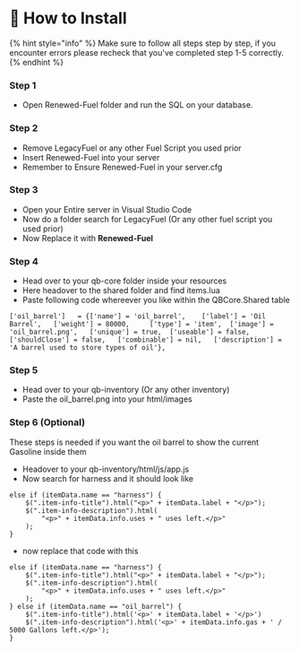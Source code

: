 # 📄 How to Install

{% hint style="info" %}
Make sure to follow all steps step by step, if you encounter errors please recheck that you've completed step 1-5 correctly.
{% endhint %}

### Step 1

* Open Renewed-Fuel folder and run the SQL on your database.

### Step 2

* Remove LegacyFuel or any other Fuel Script you used prior
* Insert Renewed-Fuel into your server
* Remember to Ensure Renewed-Fuel in your server.cfg

### Step 3

* Open your Entire server in Visual Studio Code
* Now do a folder search for LegacyFuel (Or any other fuel script you used prior)
* Now Replace it with **Renewed-Fuel**

### Step 4

* Head over to your qb-core folder inside your resources
* Here headover to the shared folder and find items.lua
* Paste following code whereever you like within the QBCore.Shared table

```
['oil_barrel'] 	 = {['name'] = 'oil_barrel', 	['label'] = 'Oil Barrel', 	['weight'] = 80000, 	['type'] = 'item', 	['image'] = 'oil_barrel.png', 	['unique'] = true, 	['useable'] = false, 	['shouldClose'] = false,   ['combinable'] = nil,   ['description'] = 'A barrel used to store types of oil'},
```

### Step 5

* Head over to your qb-inventory (Or any other inventory)
* Paste the oil\_barrel.png into your html/images

### Step 6 (Optional)

These steps is needed if you want the oil barrel to show the current Gasoline inside them

* Headover to your qb-inventory/html/js/app.js
* Now search for harness and it should look like

```
else if (itemData.name == "harness") {
    $(".item-info-title").html("<p>" + itemData.label + "</p>");
    $(".item-info-description").html(
        "<p>" + itemData.info.uses + " uses left.</p>"
    );
}
```

* now replace that code with this

```
else if (itemData.name == "harness") {
    $(".item-info-title").html("<p>" + itemData.label + "</p>");
    $(".item-info-description").html(
        "<p>" + itemData.info.uses + " uses left.</p>"
    );
} else if (itemData.name == "oil_barrel") {
    $(".item-info-title").html('<p>' + itemData.label + '</p>')
    $(".item-info-description").html('<p>' + itemData.info.gas + ' / 5000 Gallons left.</p>');
}
```
